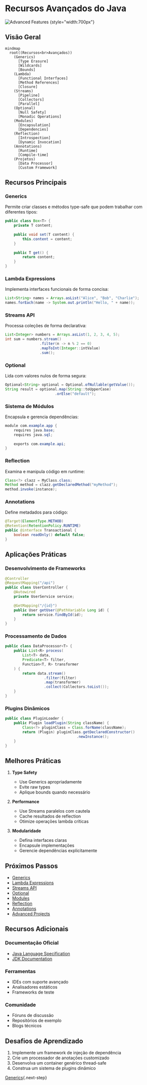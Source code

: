 # Recursos Avançados do Java

![Advanced Features](advanced-features-banner.png)
{style="width:700px"}

## Visão Geral

```mermaid
mindmap
  root((Recursos<br>Avançados))
    (Generics)
      [Type Erasure]
      [Wildcards]
      [Bounds]
    (Lambda)
      [Functional Interfaces]
      [Method References]
      [Closure]
    (Streams)
      [Pipeline]
      [Collectors]
      [Parallel]
    (Optional)
      [Null Safety]
      [Monadic Operations]
    (Modules)
      [Encapsulation]
      [Dependencies]
    (Reflection)
      [Introspection]
      [Dynamic Invocation]
    (Annotations)
      [Runtime]
      [Compile-time]
    (Projetos)
      [Data Processor]
      [Custom Framework]
```

## Recursos Principais

### Generics
Permite criar classes e métodos type-safe que podem trabalhar com diferentes tipos:

```java
public class Box<T> {
    private T content;
    
    public void set(T content) {
        this.content = content;
    }
    
    public T get() {
        return content;
    }
}
```

### Lambda Expressions
Implementa interfaces funcionais de forma concisa:

```java
List<String> names = Arrays.asList("Alice", "Bob", "Charlie");
names.forEach(name -> System.out.println("Hello, " + name));
```

### Streams API
Processa coleções de forma declarativa:

```java
List<Integer> numbers = Arrays.asList(1, 2, 3, 4, 5);
int sum = numbers.stream()
                .filter(n -> n % 2 == 0)
                .mapToInt(Integer::intValue)
                .sum();
```

### Optional
Lida com valores nulos de forma segura:

```java
Optional<String> optional = Optional.ofNullable(getValue());
String result = optional.map(String::toUpperCase)
                       .orElse("default");
```

### Sistema de Módulos
Encapsula e gerencia dependências:

```java
module com.example.app {
    requires java.base;
    requires java.sql;
    
    exports com.example.api;
}
```

### Reflection
Examina e manipula código em runtime:

```java
Class<?> clazz = MyClass.class;
Method method = clazz.getDeclaredMethod("myMethod");
method.invoke(instance);
```

### Annotations
Define metadados para código:

```java
@Target(ElementType.METHOD)
@Retention(RetentionPolicy.RUNTIME)
public @interface Transactional {
    boolean readOnly() default false;
}
```

## Aplicações Práticas

### Desenvolvimento de Frameworks
```java
@Controller
@RequestMapping("/api")
public class UserController {
    @Autowired
    private UserService service;
    
    @GetMapping("/{id}")
    public User getUser(@PathVariable Long id) {
        return service.findById(id);
    }
}
```

### Processamento de Dados
```java
public class DataProcessor<T> {
    public List<R> process(
        List<T> data,
        Predicate<T> filter,
        Function<T, R> transformer
    ) {
        return data.stream()
                  .filter(filter)
                  .map(transformer)
                  .collect(Collectors.toList());
    }
}
```

### Plugins Dinâmicos
```java
public class PluginLoader {
    public Plugin loadPlugin(String className) {
        Class<?> pluginClass = Class.forName(className);
        return (Plugin) pluginClass.getDeclaredConstructor()
                                 .newInstance();
    }
}
```

## Melhores Práticas

1. **Type Safety**
   - Use Generics apropriadamente
   - Evite raw types
   - Aplique bounds quando necessário

2. **Performance**
   - Use Streams paralelos com cautela
   - Cache resultados de reflection
   - Otimize operações lambda críticas

3. **Modularidade**
   - Defina interfaces claras
   - Encapsule implementações
   - Gerencie dependências explicitamente

## Próximos Passos

- [Generics](generics.md)
- [Lambda Expressions](lambda.md)
- [Streams API](streams.md)
- [Optional](optional.md)
- [Modules](modules.md)
- [Reflection](reflection.md)
- [Annotations](annotations.md)
- [Advanced Projects](advanced-projects.md)

## Recursos Adicionais

### Documentação Oficial
- [Java Language Specification](https://docs.oracle.com/javase/specs/)
- [JDK Documentation](https://docs.oracle.com/en/java/javase/)

### Ferramentas
- IDEs com suporte avançado
- Analisadores estáticos
- Frameworks de teste

### Comunidade
- Fóruns de discussão
- Repositórios de exemplo
- Blogs técnicos

## Desafios de Aprendizado

1. Implemente um framework de injeção de dependência
2. Crie um processador de anotações customizado
3. Desenvolva um container genérico thread-safe
4. Construa um sistema de plugins dinâmico

[Generics](generics.md){.next-step}